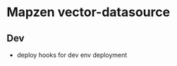 Mapzen vector-datasource
========================

Dev
------------
* deploy hooks for dev env deployment

